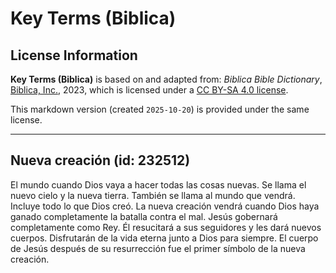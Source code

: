 # Key Terms (Biblica)

## License Information

**Key Terms (Biblica)** is based on and adapted from: _Biblica Bible Dictionary_, [Biblica, Inc.](https://www.biblica.com/), 2023, which is licensed under a [CC BY-SA 4.0 license](https://creativecommons.org/licenses/by-sa/4.0/legalcode.en).

This markdown version (created `2025-10-20`) is provided under the same license.



--------------------------------

## Nueva creación (id: 232512)

El mundo cuando Dios vaya a hacer todas las cosas nuevas. Se llama el nuevo cielo y la nueva tierra. También se llama al mundo que vendrá. Incluye todo lo que Dios creó. La nueva creación vendrá cuando Dios haya ganado completamente la batalla contra el mal. Jesús gobernará completamente como Rey. Él resucitará a sus seguidores y les dará nuevos cuerpos. Disfrutarán de la vida eterna junto a Dios para siempre. El cuerpo de Jesús después de su resurrección fue el primer símbolo de la nueva creación.



